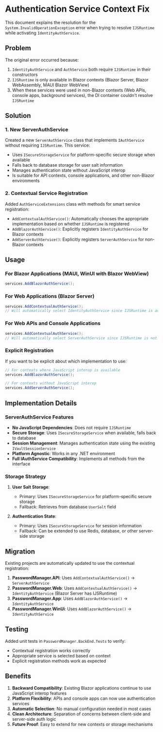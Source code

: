 # Authentication Service Context Fix

This document explains the resolution for the `System.InvalidOperationException` error when trying to resolve `IJSRuntime` while activating `IdentityAuthService`.

## Problem

The original error occurred because:

1. `IdentityAuthService` and `AuthService` both require `IJSRuntime` in their constructors
2. `IJSRuntime` is only available in Blazor contexts (Blazor Server, Blazor WebAssembly, MAUI Blazor WebView)
3. When these services were used in non-Blazor contexts (Web APIs, console apps, background services), the DI container couldn't resolve `IJSRuntime`

## Solution

### 1. New ServerAuthService

Created a new `ServerAuthService` class that implements `IAuthService` without requiring `IJSRuntime`. This service:

- Uses `ISecureStorageService` for platform-specific secure storage when available
- Falls back to database storage for user salt information
- Manages authentication state without JavaScript interop
- Is suitable for API contexts, console applications, and other non-Blazor environments

### 2. Contextual Service Registration

Added `AuthServiceExtensions` class with methods for smart service registration:

- `AddContextualAuthService()`: Automatically chooses the appropriate implementation based on whether `IJSRuntime` is registered
- `AddBlazorAuthService()`: Explicitly registers `IdentityAuthService` for Blazor contexts
- `AddServerAuthService()`: Explicitly registers `ServerAuthService` for non-Blazor contexts

## Usage

### For Blazor Applications (MAUI, WinUI with Blazor WebView)

```csharp
services.AddBlazorAuthService();
```

### For Web Applications (Blazor Server)

```csharp
services.AddContextualAuthService();
// Will automatically select IdentityAuthService since IJSRuntime is available
```

### For Web APIs and Console Applications

```csharp
services.AddContextualAuthService();
// Will automatically select ServerAuthService since IJSRuntime is not available
```

### Explicit Registration

If you want to be explicit about which implementation to use:

```csharp
// For contexts where JavaScript interop is available
services.AddBlazorAuthService();

// For contexts without JavaScript interop
services.AddServerAuthService();
```

## Implementation Details

### ServerAuthService Features

- **No JavaScript Dependencies**: Does not require `IJSRuntime`
- **Secure Storage**: Uses `ISecureStorageService` when available, falls back to database
- **Session Management**: Manages authentication state using the existing `IVaultSessionService`
- **Platform Agnostic**: Works in any .NET environment
- **Full IAuthService Compatibility**: Implements all methods from the interface

### Storage Strategy

1. **User Salt Storage**:
   - Primary: Uses `ISecureStorageService` for platform-specific secure storage
   - Fallback: Retrieves from database `UserSalt` field

2. **Authentication State**:
   - Primary: Uses `ISecureStorageService` for session information
   - Fallback: Can be extended to use Redis, database, or other server-side storage

## Migration

Existing projects are automatically updated to use the contextual registration:

1. **PasswordManager.API**: Uses `AddContextualAuthService()` → `ServerAuthService`
2. **PasswordManager.Web**: Uses `AddContextualAuthService()` → `IdentityAuthService` (Blazor Server has IJSRuntime)
3. **PasswordManager.App**: Uses `AddBlazorAuthService()` → `IdentityAuthService`  
4. **PasswordManager.WinUi**: Uses `AddBlazorAuthService()` → `IdentityAuthService`

## Testing

Added unit tests in `PasswordManager.BackEnd.Tests` to verify:

- Contextual registration works correctly
- Appropriate service is selected based on context
- Explicit registration methods work as expected

## Benefits

1. **Backward Compatibility**: Existing Blazor applications continue to use JavaScript interop features
2. **Platform Flexibility**: APIs and console apps can now use authentication services
3. **Automatic Selection**: No manual configuration needed in most cases
4. **Clean Architecture**: Separation of concerns between client-side and server-side auth logic
5. **Future Proof**: Easy to extend for new contexts or storage mechanisms